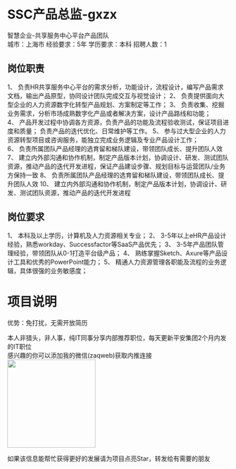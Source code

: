# SSC产品总监-gxzx
智慧企业-共享服务中心平台产品团队  
城市：上海市 经验要求：5年 学历要求：本科  招聘人数：1

## 岗位职责
1、 负责HR共享服务中心平台的需求分析，功能设计，流程设计，编写产品需求文档，输出产品原型，协同设计团队完成交互与视觉设计；
   2、 负责提供面向大型企业的人力资源数字化转型产品规划、方案制定等工作； 
   3、 负责收集、挖掘业务需求，分析市场成熟数字化产品或者解决方案，设计产品路线和功能；  
   4、 产品开发过程中协调各方资源，负责产品的功能及流程验收测试，保证项目进度和质量； 
   负责产品的迭代优化、日常维护等工作。 
   5、 参与过大型企业的人力资源转型项目或咨询服务，能独立完成业务逻辑及专业产品设计工作；  
   6、 负责所属团队产品经理的选育留和梯队建设，带领团队成长、提升团队人效
   7、 建立内外部沟通和协作机制，制定产品版本计划，协调设计、研发、测试团队资源，推动产品的迭代开发进程，保证产品建设步骤、规划目标与运营团队/业务方保持一致
   8、 负责所属团队产品经理的选育留和梯队建设，带领团队成长、提升团队人效
   10、 建立内外部沟通和协作机制，制定产品版本计划，协调设计、研发、测试团队资源，推动产品的迭代开发进程

## 岗位要求
1、 本科及以上学历，计算机及人力资源相关专业； 
   2、 3-5年以上eHR产品设计经验，熟悉workday、Successfactor等SaaS产品优先； 
   3、 3-5年产品团队管理经验，带领团队从0-1打造平台级产品；
   4、 熟练掌握Sketch、Axure等产品设计工具和优秀的PowerPoint能力；
   5、 精通人力资源管理各职能及流程的业务逻辑，具体很强的业务敏感度；

# 项目说明

优势：免打扰，无需开放简历

本人非猎头，非人事，纯IT同事分享内部推荐职位，每天更新平安集团2个月内发的IT职位  
感兴趣的你可以添加我的微信(zaqweb)获取内推连接  
<img src="https://github.com/zaqweb/PA-IT-JOBS/blob/master/WechatICode.jpeg"  height="200" width="200">

如果该信息能帮忙获得更好的发展请为项目点亮Star，转发给有需要的朋友




